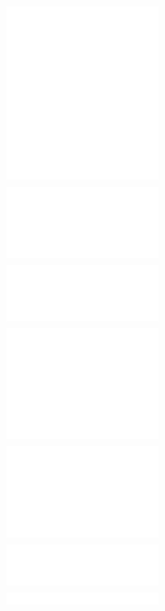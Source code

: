 <p align="center">
  <a href="https://github.com/dperrett">
    <img align="center" width="60%" src="./header.svg" />
  </a>

  <a href="https://github.com/dperrett?tab=repositories">
    <img align="center" width="60%" src="./repositories.svg" />
  </a>

  <a href="https://github.com/dperrett">
    <img align="center" width="60%" src="./acti_comm.svg" />
  </a>

  <a href="https://github.com/dperrett">
    <img align="center" width="60%" src="./iso_calender.svg" />
  </a>
</p>

<p align="center">
  <a href="https://github.com/search?l=&o=desc&q=user%3Adperrett+is%3Apr&s=created&type=Issues">
    <img align="center" width="60%" src="./issue_pr_lang.svg" />
  </a>
</p>

<p align="center">
  <a href="https://wakatime.com/@recurser">
    <img align="center" width="60%" src="./wakatime.svg" />
  </a>
</p>

<p align="center">
  <a href="https://github.com/dperrett">
    <img align="center" width="60%" src="./github-habits.svg" />
  </a>
</p>

<p align="center">
  <a href="https://github.com/dperrett?tab=stars">
    <img align="center" width="60%" src="./recently-starred.svg" />
  </a>
</p>

<p align="center">
  <a href="https://github.com/dperrett">
    <img align="center" width="60%" src="./achievements.svg" />
  </a>
</p>

<p align="center">
  <a href="https://github.com/dperrett?tab=followers">
    <img align="center" width="60%" src="./followers.svg" />
  </a>
</p>
